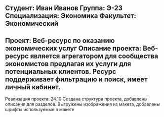 Студент: Иван Иванов
Группа: Э-23
Специализация: Экономика
Факультет: Экономический
---
Проект: Веб-ресурс по оказанию экономических услуг
Описание проекта: Веб-ресурс является агрегатором для сообщества экономистов предлагая их услуги для потенциальных клиентов. Ресурс поддерживает фильтрацию и поиск, имеет личный кабинет.
---
Реализация проекта:
24.10
Создана структура проекта, добавлены описания для разделов. Выгружены изображения из макета, добавлены шрифты используемые в макете